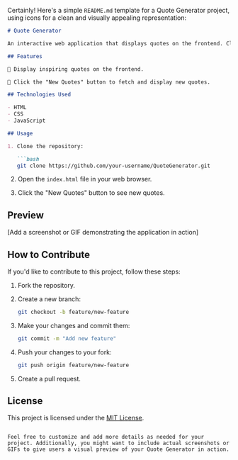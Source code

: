 Certainly! Here's a simple `README.md` template for a Quote Generator project, using icons for a clean and visually appealing representation:

```markdown
# Quote Generator

An interactive web application that displays quotes on the frontend. Clicking the "New Quotes" button will fetch and display new quotes.

## Features

📖 Display inspiring quotes on the frontend.

🔄 Click the "New Quotes" button to fetch and display new quotes.

## Technologies Used

- HTML
- CSS
- JavaScript

## Usage

1. Clone the repository:

   ```bash
   git clone https://github.com/your-username/QuoteGenerator.git
   ```

2. Open the `index.html` file in your web browser.

3. Click the "New Quotes" button to see new quotes.

## Preview

[Add a screenshot or GIF demonstrating the application in action]

## How to Contribute

If you'd like to contribute to this project, follow these steps:

1. Fork the repository.

2. Create a new branch:

   ```bash
   git checkout -b feature/new-feature
   ```

3. Make your changes and commit them:

   ```bash
   git commit -m "Add new feature"
   ```

4. Push your changes to your fork:

   ```bash
   git push origin feature/new-feature
   ```

5. Create a pull request.

## License

This project is licensed under the [MIT License](LICENSE).
```

Feel free to customize and add more details as needed for your project. Additionally, you might want to include actual screenshots or GIFs to give users a visual preview of your Quote Generator in action.